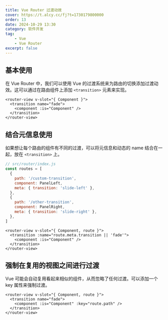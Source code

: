 ```yaml
---
title: Vue Router 过渡动效
cover: https://t.alcy.cc/fj?t=1730179800000
order: 13
date: 2024-10-29 13:30
category: 软件开发
tag: 
    - Vue
    - Vue Router
excerpt: false
---
```


## 基本使用

在 Vue Router 中，我们可以使用 Vue 的过渡系统来为路由的切换添加过渡动效。这可以通过在路由组件上添加 `<transition>` 元素来实现。

```vue
<router-view v-slot="{ Component }">
  <transition name="fade">
    <component :is="Component" />
  </transition>
</router-view>
```

## 结合元信息使用

如果想让每个路由的组件有不同的过渡，可以将元信息和动态的 name 结合在一起，放在 `<transition>` 上。

```JavaScript
// src/router/index.js
const routes = [
  {
    path: '/custom-transition',
    component: PanelLeft,
    meta: { transition: 'slide-left' },
  },
  {
    path: '/other-transition',
    component: PanelRight,
    meta: { transition: 'slide-right' },
  },
]
```
```vue
<router-view v-slot="{ Component, route }">
  <transition :name="route.meta.transition || 'fade'">
    <component :is="Component" />
  </transition>
</router-view>
```

## 强制在复用的视图之间进行过渡

Vue 可能会自动复用看起来相似的组件，从而忽略了任何过渡。可以添加一个 key 属性来强制过渡。

```vue
<router-view v-slot="{ Component, route }">
  <transition name="fade">
    <component :is="Component" :key="route.path" />
  </transition>
</router-view>
```